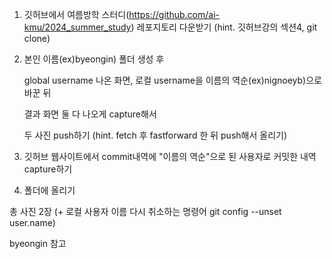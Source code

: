 1. 깃허브에서 여름방학 스터디(https://github.com/ai-kmu/2024_summer_study) 레포지토리 다운받기 (hint. 깃허브강의 섹션4, git clone)

  
2. 본인 이름(ex)byeongin) 폴더 생성 후

   global username 나온 화면, 로컬 username을 이름의 역순(ex)nignoeyb)으로 바꾼 뒤

   결과 화면 둘 다 나오게 capture해서
   
   두 사진 push하기 (hint. fetch 후 fastforward 한 뒤 push해서 올리기)

   
4. 깃허브 웹사이트에서 commit내역에 "이름의 역순"으로 된 사용자로 커밋한 내역 capture하기

   
5. 폴더에 올리기
   
총 사진 2장 (+ 로컬 사용자 이름 다시 취소하는 명령어 git config --unset user.name)

byeongin 참고
